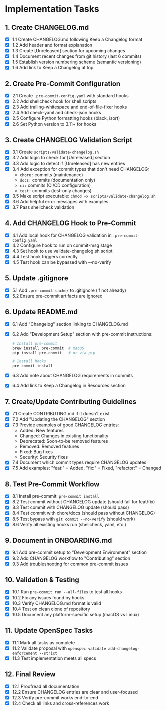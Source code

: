# Implementation Tasks

## 1. Create CHANGELOG.md

- [x] 1.1 Create CHANGELOG.md following Keep a Changelog format
- [x] 1.2 Add header and format explanation
- [x] 1.3 Create [Unreleased] section for upcoming changes
- [x] 1.4 Document recent changes from git history (last 6 commits)
- [x] 1.5 Establish version numbering scheme (semantic versioning)
- [x] 1.6 Add link to Keep a Changelog at top

## 2. Create Pre-Commit Configuration

- [x] 2.1 Create `.pre-commit-config.yaml` with standard hooks
- [x] 2.2 Add shellcheck hook for shell scripts
- [x] 2.3 Add trailing-whitespace and end-of-file-fixer hooks
- [x] 2.4 Add check-yaml and check-json hooks
- [x] 2.5 Configure Python formatting hooks (black, isort)
- [x] 2.6 Set Python version to 3.11+ for hooks

## 3. Create CHANGELOG Validation Script

- [x] 3.1 Create `scripts/validate-changelog.sh`
- [x] 3.2 Add logic to check for [Unreleased] section
- [x] 3.3 Add logic to detect if [Unreleased] has new entries
- [x] 3.4 Add exception for commit types that don't need CHANGELOG:
  - `chore:` commits (maintenance)
  - `docs:` commits (documentation only)
  - `ci:` commits (CI/CD configuration)
  - `test:` commits (test-only changes)
- [x] 3.5 Make script executable: `chmod +x scripts/validate-changelog.sh`
- [x] 3.6 Add helpful error messages with examples
- [x] 3.7 Pass shellcheck validation

## 4. Add CHANGELOG Hook to Pre-Commit

- [x] 4.1 Add local hook for CHANGELOG validation in `.pre-commit-config.yaml`
- [x] 4.2 Configure hook to run on commit-msg stage
- [x] 4.3 Set hook to use validate-changelog.sh script
- [x] 4.4 Test hook triggers correctly
- [x] 4.5 Test hook can be bypassed with --no-verify

## 5. Update .gitignore

- [x] 5.1 Add `.pre-commit-cache/` to .gitignore (if not already)
- [x] 5.2 Ensure pre-commit artifacts are ignored

## 6. Update README.md

- [x] 6.1 Add "Changelog" section linking to CHANGELOG.md
- [x] 6.2 Add "Development Setup" section with pre-commit instructions:

  ```bash
  # Install pre-commit
  brew install pre-commit  # macOS
  pip install pre-commit   # or via pip

  # Install hooks
  pre-commit install
  ```

- [x] 6.3 Add note about CHANGELOG requirements in commits
- [x] 6.4 Add link to Keep a Changelog in Resources section

## 7. Create/Update Contributing Guidelines

- [x] 7.1 Create CONTRIBUTING.md if it doesn't exist
- [x] 7.2 Add "Updating the CHANGELOG" section
- [x] 7.3 Provide examples of good CHANGELOG entries:
  - Added: New features
  - Changed: Changes in existing functionality
  - Deprecated: Soon-to-be removed features
  - Removed: Removed features
  - Fixed: Bug fixes
  - Security: Security fixes
- [x] 7.4 Document which commit types require CHANGELOG updates
- [x] 7.5 Add examples: "feat:" = Added, "fix:" = Fixed, "refactor:" = Changed

## 8. Test Pre-Commit Workflow

- [x] 8.1 Install pre-commit: `pre-commit install`
- [x] 8.2 Test commit without CHANGELOG update (should fail for feat/fix)
- [x] 8.3 Test commit with CHANGELOG update (should pass)
- [x] 8.4 Test commit with chore/docs (should pass without CHANGELOG)
- [x] 8.5 Test bypass with `git commit --no-verify` (should work)
- [x] 8.6 Verify all existing hooks run (shellcheck, yaml, etc.)

## 9. Document in ONBOARDING.md

- [x] 9.1 Add pre-commit setup to "Development Environment" section
- [x] 9.2 Add CHANGELOG workflow to "Contributing" section
- [x] 9.3 Add troubleshooting for common pre-commit issues

## 10. Validation & Testing

- [x] 10.1 Run `pre-commit run --all-files` to test all hooks
- [x] 10.2 Fix any issues found by hooks
- [x] 10.3 Verify CHANGELOG.md format is valid
- [x] 10.4 Test on clean clone of repository
- [x] 10.5 Document any platform-specific setup (macOS vs Linux)

## 11. Update OpenSpec Tasks

- [x] 11.1 Mark all tasks as complete
- [x] 11.2 Validate proposal with `openspec validate add-changelog-enforcement --strict`
- [x] 11.3 Test implementation meets all specs

## 12. Final Review

- [x] 12.1 Proofread all documentation
- [x] 12.2 Ensure CHANGELOG entries are clear and user-focused
- [x] 12.3 Verify pre-commit works end-to-end
- [x] 12.4 Check all links and cross-references work
